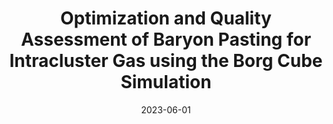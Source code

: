 ---
title: "Optimization and Quality Assessment of Baryon Pasting for Intracluster Gas using the Borg Cube Simulation"
collection: "fa_papers"
permalink: /publications/2023arXiv230613807K
date: 2023-06-01
venue: "arXiv e-prints"
citation: "Kéruzoré, F., Bleem, L. E., Buehlmann, M., et al. (2023), arXiv e-prints, arXiv:2306.13807."
---